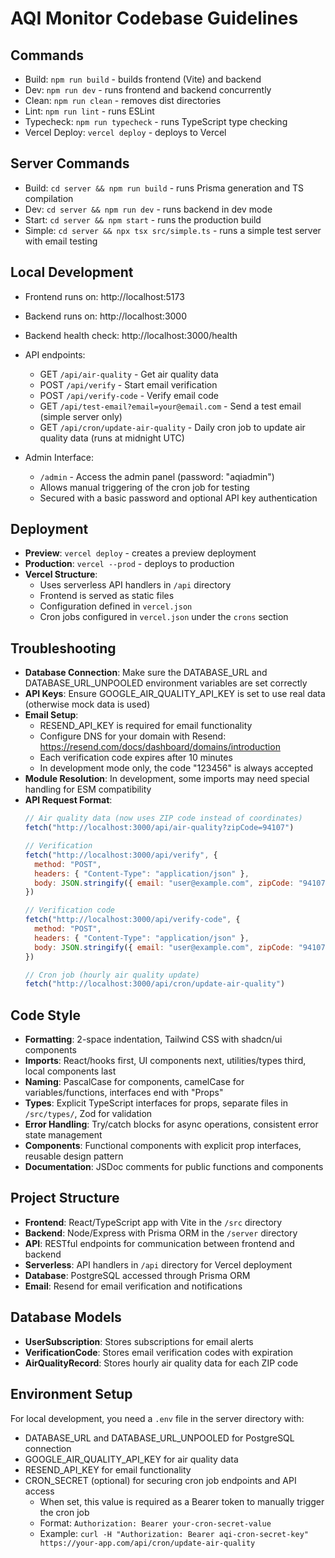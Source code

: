 # AQI Monitor Codebase Guidelines

## Commands
- Build: `npm run build` - builds frontend (Vite) and backend
- Dev: `npm run dev` - runs frontend and backend concurrently
- Clean: `npm run clean` - removes dist directories
- Lint: `npm run lint` - runs ESLint
- Typecheck: `npm run typecheck` - runs TypeScript type checking
- Vercel Deploy: `vercel deploy` - deploys to Vercel

## Server Commands
- Build: `cd server && npm run build` - runs Prisma generation and TS compilation
- Dev: `cd server && npm run dev` - runs backend in dev mode
- Start: `cd server && npm start` - runs the production build
- Simple: `cd server && npx tsx src/simple.ts` - runs a simple test server with email testing

## Local Development
- Frontend runs on: http://localhost:5173
- Backend runs on: http://localhost:3000
- Backend health check: http://localhost:3000/health
- API endpoints: 
  - GET `/api/air-quality` - Get air quality data
  - POST `/api/verify` - Start email verification
  - POST `/api/verify-code` - Verify email code
  - GET `/api/test-email?email=your@email.com` - Send a test email (simple server only)
  - GET `/api/cron/update-air-quality` - Daily cron job to update air quality data (runs at midnight UTC)
  
- Admin Interface:
  - `/admin` - Access the admin panel (password: "aqiadmin")
  - Allows manual triggering of the cron job for testing
  - Secured with a basic password and optional API key authentication

## Deployment
- **Preview**: `vercel deploy` - creates a preview deployment
- **Production**: `vercel --prod` - deploys to production
- **Vercel Structure**:
  - Uses serverless API handlers in `/api` directory
  - Frontend is served as static files
  - Configuration defined in `vercel.json`
  - Cron jobs configured in `vercel.json` under the `crons` section

## Troubleshooting
- **Database Connection**: Make sure the DATABASE_URL and DATABASE_URL_UNPOOLED environment variables are set correctly
- **API Keys**: Ensure GOOGLE_AIR_QUALITY_API_KEY is set to use real data (otherwise mock data is used)
- **Email Setup**: 
  - RESEND_API_KEY is required for email functionality
  - Configure DNS for your domain with Resend: https://resend.com/docs/dashboard/domains/introduction
  - Each verification code expires after 10 minutes
  - In development mode only, the code "123456" is always accepted
- **Module Resolution**: In development, some imports may need special handling for ESM compatibility
- **API Request Format**:
  ```js
  // Air quality data (now uses ZIP code instead of coordinates)
  fetch("http://localhost:3000/api/air-quality?zipCode=94107")
  
  // Verification
  fetch("http://localhost:3000/api/verify", {
    method: "POST",
    headers: { "Content-Type": "application/json" },
    body: JSON.stringify({ email: "user@example.com", zipCode: "94107" })
  })
  
  // Verification code
  fetch("http://localhost:3000/api/verify-code", {
    method: "POST",
    headers: { "Content-Type": "application/json" },
    body: JSON.stringify({ email: "user@example.com", zipCode: "94107", code: "123456" })
  })
  
  // Cron job (hourly air quality update)
  fetch("http://localhost:3000/api/cron/update-air-quality")
  ```

## Code Style
- **Formatting**: 2-space indentation, Tailwind CSS with shadcn/ui components
- **Imports**: React/hooks first, UI components next, utilities/types third, local components last
- **Naming**: PascalCase for components, camelCase for variables/functions, interfaces end with "Props"
- **Types**: Explicit TypeScript interfaces for props, separate files in `/src/types/`, Zod for validation
- **Error Handling**: Try/catch blocks for async operations, consistent error state management
- **Components**: Functional components with explicit prop interfaces, reusable design pattern
- **Documentation**: JSDoc comments for public functions and components

## Project Structure
- **Frontend**: React/TypeScript app with Vite in the `/src` directory
- **Backend**: Node/Express with Prisma ORM in the `/server` directory
- **API**: RESTful endpoints for communication between frontend and backend
- **Serverless**: API handlers in `/api` directory for Vercel deployment
- **Database**: PostgreSQL accessed through Prisma ORM
- **Email**: Resend for email verification and notifications

## Database Models
- **UserSubscription**: Stores subscriptions for email alerts
- **VerificationCode**: Stores email verification codes with expiration
- **AirQualityRecord**: Stores hourly air quality data for each ZIP code

## Environment Setup
For local development, you need a `.env` file in the server directory with:
- DATABASE_URL and DATABASE_URL_UNPOOLED for PostgreSQL connection
- GOOGLE_AIR_QUALITY_API_KEY for air quality data
- RESEND_API_KEY for email functionality
- CRON_SECRET (optional) for securing cron job endpoints and API access
  - When set, this value is required as a Bearer token to manually trigger the cron job
  - Format: `Authorization: Bearer your-cron-secret-value`
  - Example: `curl -H "Authorization: Bearer aqi-cron-secret-key" https://your-app.com/api/cron/update-air-quality`